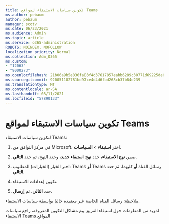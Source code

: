 ```yaml
---
title: تكوين سياسات الاستبقاء لمواقع Teams
ms.author: pebaum
author: pebaum
manager: scotv
ms.date: 06/23/2021
ms.audience: Admin
ms.topic: article
ms.service: o365-administration
ROBOTS: NOINDEX, NOFOLLOW
localization_priority: Normal
ms.collection: Adm_O365
ms.custom:
- "12063"
- "9000273"
ms.openlocfilehash: 21b06a9b5e836fa83f4d37617857eabb6289c30771d69225de662415d513d720
ms.sourcegitcommit: 920051182781bd97ce4d4d6fbd268cb37b84d239
ms.translationtype: MT
ms.contentlocale: ar-SA
ms.lasthandoff: 08/11/2021
ms.locfileid: "57890133"
---
```

# <a name="configure-retention-policies-for-teams-locations"></a>تكوين سياسات الاستبقاء لمواقع Teams

لتكوين سياسات الاستبقاء Teams:

1. في مركز التوافق من Microsoft، اختر **استبقاء**  >  **السياسات**.

1. ضمن **نهج الاستبقاء،** حدد **نهج استبقاء جديد**، وحدد النهج، ثم حدد **التالي**.

1. اختر الخيار (الخيارات) المطلوب: Teams **أو** Teams رسائل القناة **أو** كليهما، ثم حدد **التالي**.

1. تكوين إعدادات الاستبقاء. 

1. حدد **التالي**، ثم **إرسال**.

ملاحظة: رسائل القناة الخاصة غير معتمدة حاليا بواسطة سياسات الاستبقاء.

لمزيد من المعلومات حول استبقاء الفريق وم مشاكل التكوين المعروفة، راجع سياسات الاستبقاء [Teams المواقع](https://docs.microsoft.com/microsoft-365/compliance/create-retention-policies#retention-policy-for-teams-locations)

